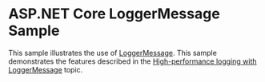 # ASP.NET Core LoggerMessage Sample

This sample illustrates the use of [LoggerMessage](https://docs.microsoft.com/dotnet/api/microsoft.extensions.logging.loggermessage). This sample demonstrates the features described in the [High-performance logging with LoggerMessage](https://docs.microsoft.com/aspnet/core/fundamentals/logging/loggermessage) topic.
